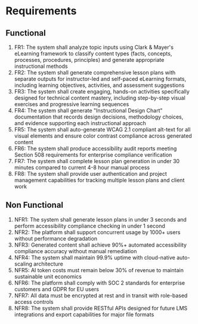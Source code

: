 # Requirements

## Functional

1. FR1: The system shall analyze topic inputs using Clark & Mayer's eLearning framework to classify content types (facts, concepts, processes, procedures, principles) and generate appropriate instructional methods
2. FR2: The system shall generate comprehensive lesson plans with separate outputs for instructor-led and self-paced eLearning formats, including learning objectives, activities, and assessment suggestions
3. FR3: The system shall create engaging, hands-on activities specifically designed for technical content mastery, including step-by-step visual exercises and progressive learning sequences
4. FR4: The system shall generate "Instructional Design Chart" documentation that records design decisions, methodology choices, and evidence supporting each instructional approach
5. FR5: The system shall auto-generate WCAG 2.1 compliant alt-text for all visual elements and ensure color contrast compliance across generated content
6. FR6: The system shall produce accessibility audit reports meeting Section 508 requirements for enterprise compliance verification
7. FR7: The system shall complete lesson plan generation in under 30 minutes compared to current 4-8 hour manual process
8. FR8: The system shall provide user authentication and project management capabilities for tracking multiple lesson plans and client work

## Non Functional

1. NFR1: The system shall generate lesson plans in under 3 seconds and perform accessibility compliance checking in under 1 second
2. NFR2: The platform shall support concurrent usage by 1000+ users without performance degradation
3. NFR3: Generated content shall achieve 90%+ automated accessibility compliance accuracy without manual remediation
4. NFR4: The system shall maintain 99.9% uptime with cloud-native auto-scaling architecture
5. NFR5: AI token costs must remain below 30% of revenue to maintain sustainable unit economics
6. NFR6: The platform shall comply with SOC 2 standards for enterprise customers and GDPR for EU users
7. NFR7: All data must be encrypted at rest and in transit with role-based access controls
8. NFR8: The system shall provide RESTful APIs designed for future LMS integrations and export capabilities for major file formats
